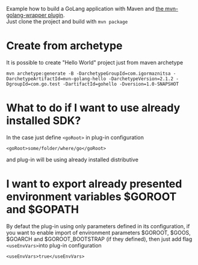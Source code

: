Example how to build a GoLang application with Maven and [the mvn-golang-wrapper plugin](https://github.com/raydac/mvn-golang).   
Just clone the project and build with `mvn package`

# Create from archetype
It is possible to create "Hello World" project just from maven archetype
```
mvn archetype:generate -B -DarchetypeGroupId=com.igormaznitsa -DarchetypeArtifactId=mvn-golang-hello -DarchetypeVersion=2.1.2 -DgroupId=com.go.test -DartifactId=gohello -Dversion=1.0-SNAPSHOT
```
# What to do if I want to use already installed SDK?
In the case just define `<goRoot>` in plug-in configuration
```
<goRoot>some/folder/where/go</goRoot>
````
and plug-in will be using already installed distributive   

# I want to export already presented environment variables $GOROOT and $GOPATH
By defaut the plug-in using only parameters defined in its configuration, if you want to enable import of environment parameters $GOROOT, $GOOS, $GOARCH and $GOROOT_BOOTSTRAP (if they defined), then just add flag `<useEnvVars>`into plug-in configuration
```
<useEnvVars>true</useEnvVars>
```
